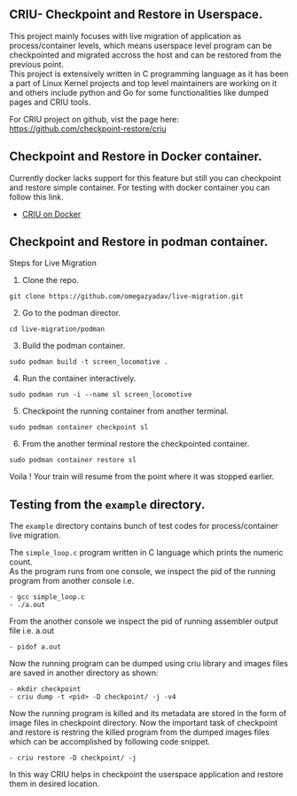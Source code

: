 ## CRIU- Checkpoint and Restore in Userspace. <br>

This project mainly focuses with live migration of application as process/container levels, which means
userspace level program can be checkpointed and migrated accross the host and can be restored from the previous point.  <br>
This project is extensively written in C programming language as it has been a part of Linux Kernel projects and top level maintainers are 
working on it and others include python and Go for some functionalities like dumped pages and CRIU tools. <br>

For CRIU project on github, vist the page here: https://github.com/checkpoint-restore/criu <br>

## Checkpoint and Restore in Docker container. 
Currently docker lacks support for this feature but still you can checkpoint and restore simple container. 
For testing with docker container you can follow this link. 

- [CRIU on Docker](https://github.com/collabnix/dockerlabs/tree/master/advanced/live%20migration )<br>


## Checkpoint and Restore in podman container. 

Steps for Live Migration

1. Clone the repo. 

``` git clone https://github.com/omegazyadav/live-migration.git ```

2. Go to the podman director. 

``` cd live-migration/podman ``` 

3. Build the podman container. 

``` sudo podman build -t screen_locomotive . ```

4. Run the container interactively. 

``` sudo podman run -i --name sl screen_locomotive ``` 

5. Checkpoint the running container from another terminal. 

``` sudo podman container checkpoint sl ``` 

6. From the another terminal restore the checkpointed container. 

``` sudo podman container restore sl ``` 

Voila ! Your train will resume from the point where it was stopped earlier. 

## Testing from the ```example``` directory. 

The ```example``` directory contains bunch of test codes for process/container live migration. 

The ```simple_loop.c``` program written in C language which prints the numeric count.<br>
As the program runs from one console, we inspect the pid of the running program from another console i.e. <br>

	- gcc simple_loop.c
	- ./a.out

From the another console we inspect the pid of running assembler output file i.e. a.out <br>

	- pidof a.out

Now the running program can be dumped using criu library and images files are saved in another directory as shown: <br>

	- mkdir checkpoint
	- criu dump -t <pid> -D checkpoint/ -j -v4

Now the running program is killed and its metadata are stored in the form of image files in checkpoint directory. Now the important
task of checkpoint and restore is restring the killed program from the dumped images files which can be accomplished by following code snippet. <br>

	- criu restore -D checkpoint/ -j


In this way CRIU helps in checkpoint the userspace application and restore them in desired location.<br>



